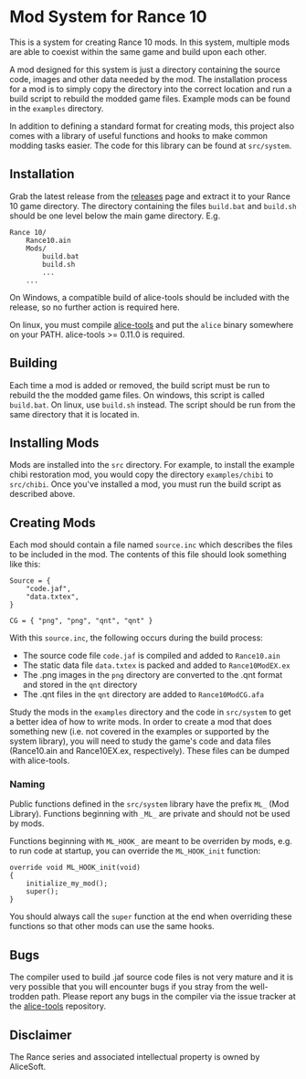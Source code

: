 Mod System for Rance 10
=======================

This is a system for creating Rance 10 mods. In this system, multiple mods are
able to coexist within the same game and build upon each other.

A mod designed for this system is just a directory containing the source code,
images and other data needed by the mod. The installation process for a mod is
to simply copy the directory into the correct location and run a build script
to rebuild the modded game files. Example mods can be found in the `examples`
directory.

In addition to defining a standard format for creating mods, this project also
comes with a library of useful functions and hooks to make common modding tasks
easier. The code for this library can be found at `src/system`.

Installation
------------

Grab the latest release from the [releases](https://github.com/nunuhara/r10-mod-system/releases)
page and extract it to your Rance 10 game directory. The directory containing
the files `build.bat` and `build.sh` should be one level below the main game
directory. E.g.

    Rance 10/
        Rance10.ain
        Mods/
            build.bat
            build.sh
            ...
        ...

On Windows, a compatible build of alice-tools should be included with the
release, so no further action is required here.

On linux, you must compile [alice-tools](https://github.com/nunuhara/alice-tools)
and put the `alice` binary somewhere on your PATH. alice-tools >= 0.11.0 is
required.

Building
--------

Each time a mod is added or removed, the build script must be run to rebuild
the the modded game files. On windows, this script is called `build.bat`.
On linux, use `build.sh` instead. The script should be run from the same
directory that it is located in.

Installing Mods
---------------

Mods are installed into the `src` directory. For example, to install the
example chibi restoration mod, you would copy the directory `examples/chibi`
to `src/chibi`. Once you've installed a mod, you must run the build script
as described above.

Creating Mods
-------------

Each mod should contain a file named `source.inc` which describes the files to
be included in the mod. The contents of this file should look something like
this:

    Source = {
        "code.jaf",
        "data.txtex",
    }

    CG = { "png", "png", "qnt", "qnt" }

With this `source.inc`, the following occurs during the build process:
* The source code file `code.jaf` is compiled and added to `Rance10.ain`
* The static data file `data.txtex` is packed and added to `Rance10ModEX.ex`
* The .png images in the `png` directory are converted to the .qnt format and
  stored in the `qnt` directory
* The .qnt files in the `qnt` directory are added to `Rance10ModCG.afa`

Study the mods in the `examples` directory and the code in `src/system` to get
a better idea of how to write mods. In order to create a mod that does
something new (i.e. not covered in the examples or supported by the system
library), you will need to study the game's code and data files (Rance10.ain
and Rance10EX.ex, respectively). These files can be dumped with alice-tools.

### Naming

Public functions defined in the `src/system` library have the prefix `ML_`
(Mod Library). Functions beginning with `_ML_` are private and should not
be used by mods.

Functions beginning with `ML_HOOK_` are meant to be overriden by mods, e.g.
to run code at startup, you can override the `ML_HOOK_init` function:

    override void ML_HOOK_init(void)
    {
        initialize_my_mod();
        super();
    }

You should always call the `super` function at the end when overriding these
functions so that other mods can use the same hooks.

Bugs
----

The compiler used to build .jaf source code files is not very mature and it is
very possible that you will encounter bugs if you stray from the well-trodden
path. Please report any bugs in the compiler via the issue tracker at the
[alice-tools](https://github.com/nunuhara/alice-tools) repository.

Disclaimer
----------

The Rance series and associated intellectual property is owned by AliceSoft.
